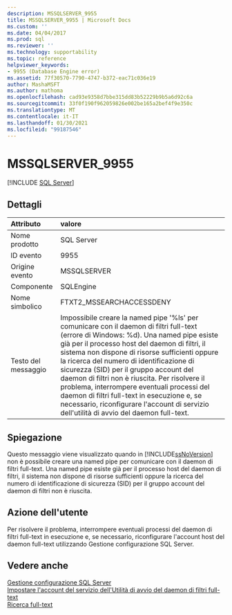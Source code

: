 ```yaml
---
description: MSSQLSERVER_9955
title: MSSQLSERVER_9955 | Microsoft Docs
ms.custom: ''
ms.date: 04/04/2017
ms.prod: sql
ms.reviewer: ''
ms.technology: supportability
ms.topic: reference
helpviewer_keywords:
- 9955 (Database Engine error)
ms.assetid: 77f30570-7790-4747-b372-eac71c036e19
author: MashaMSFT
ms.author: mathoma
ms.openlocfilehash: cad93e9358d7bbe315dd83b52229b9b5a6d92c6a
ms.sourcegitcommit: 33f0f190f962059826e002be165a2bef4f9e350c
ms.translationtype: MT
ms.contentlocale: it-IT
ms.lasthandoff: 01/30/2021
ms.locfileid: "99187546"
---
```

# <a name="mssqlserver_9955"></a>MSSQLSERVER_9955
 [!INCLUDE [SQL Server](../../includes/applies-to-version/sqlserver.md)]
  
## <a name="details"></a>Dettagli  
  
| Attributo | valore |  
| :-------- | :---- |  
|Nome prodotto|SQL Server|  
|ID evento|9955|  
|Origine evento|MSSQLSERVER|  
|Componente|SQLEngine|  
|Nome simbolico|FTXT2_MSSEARCHACCESSDENY|  
|Testo del messaggio|Impossibile creare la named pipe '%ls' per comunicare con il daemon di filtri full-text (errore di Windows: %d). Una named pipe esiste già per il processo host del daemon di filtri, il sistema non dispone di risorse sufficienti oppure la ricerca del numero di identificazione di sicurezza (SID) per il gruppo account del daemon di filtri non è riuscita. Per risolvere il problema, interrompere eventuali processi del daemon di filtri full-text in esecuzione e, se necessario, riconfigurare l'account di servizio dell'utilità di avvio del daemon full-text.|  
  
## <a name="explanation"></a>Spiegazione  
Questo messaggio viene visualizzato quando in [!INCLUDE[ssNoVersion](../../includes/ssnoversion-md.md)] non è possibile creare una named pipe per comunicare con il daemon di filtri full-text. Una named pipe esiste già per il processo host del daemon di filtri, il sistema non dispone di risorse sufficienti oppure la ricerca del numero di identificazione di sicurezza (SID) per il gruppo account del daemon di filtri non è riuscita.  
  
## <a name="user-action"></a>Azione dell'utente  
Per risolvere il problema, interrompere eventuali processi del daemon di filtri full-text in esecuzione e, se necessario, riconfigurare l'account host del daemon full-text utilizzando Gestione configurazione SQL Server.  
  
## <a name="see-also"></a>Vedere anche  
[Gestione configurazione SQL Server](~/relational-databases/sql-server-configuration-manager.md)  
[Impostare l'account del servizio dell'Utilità di avvio del daemon di filtri full-text](~/relational-databases/search/set-the-service-account-for-the-full-text-filter-daemon-launcher.md)  
[Ricerca full-text](~/relational-databases/search/full-text-search.md)  
  
